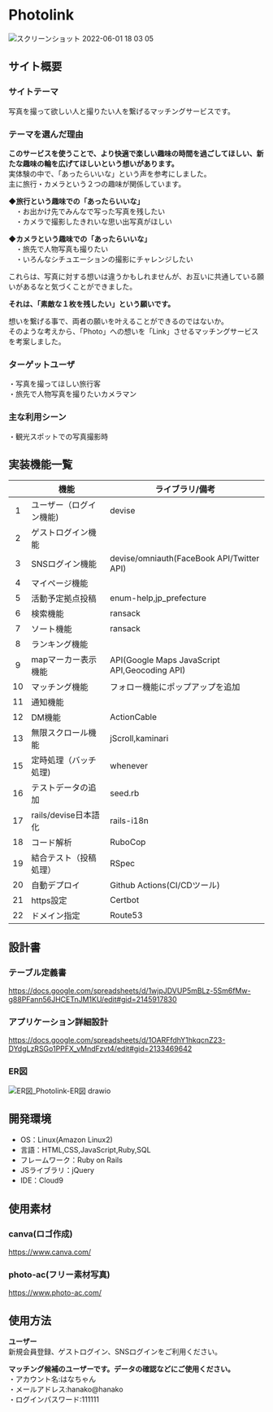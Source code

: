 # Photolink
![スクリーンショット 2022-06-01 18 03 05](https://user-images.githubusercontent.com/80334879/171368451-a666c433-9772-48b5-85d9-414cd906ebc6.png)
## サイト概要
### サイトテーマ
写真を撮って欲しい人と撮りたい人を繋げるマッチングサービスです。

### テーマを選んだ理由
**このサービスを使うことで、より快適で楽しい趣味の時間を過ごしてほしい、新たな趣味の輪を広げてほしいという想いがあります。**   
実体験の中で、「あったらいいな」という声を参考にしました。  
主に旅行・カメラという２つの趣味が関係しています。   

**◆旅行という趣味での「あったらいいな」**</br>
　・お出かけ先でみんなで写った写真を残したい </br>
　・カメラで撮影したきれいな思い出写真がほしい </br>
 
**◆カメラという趣味での「あったらいいな」** </br>
　・旅先で人物写真も撮りたい </br>
　・いろんなシチュエーションの撮影にチャレンジしたい </br>
 
これらは、写真に対する想いは違うかもしれませんが、お互いに共通している願いがあるなと気づくことができました。 
 
**それは、「素敵な１枚を残したい」という願いです。**
 
想いを繋げる事で、両者の願いを叶えることができるのではないか。  
そのような考えから、「Photo」への想いを「Link」させるマッチングサービスを考案しました。 


### ターゲットユーザ
・写真を撮ってほしい旅行客</br>
・旅先で人物写真を撮りたいカメラマン

### 主な利用シーン
・観光スポットでの写真撮影時</br>

## 実装機能一覧  
|    | 機能 | ライブラリ/備考 |  
:--:| ------------ | ----------- |    
1 | ユーザー（ログイン機能) | devise    
2 | ゲストログイン機能 |   
3 | SNSログイン機能 | devise/omniauth(FaceBook API/Twitter API)    
4 | マイページ機能 |   
5 | 活動予定拠点投稿 | enum-help,jp_prefecture    
6 | 検索機能 | ransack    
7 | ソート機能 | ransack   
8 | ランキング機能 |    
9 | mapマーカー表示機能 | API(Google Maps JavaScript API,Geocoding API)       
10 | マッチング機能 | フォロー機能にポップアップを追加    
11 | 通知機能 |   
12 | DM機能 | ActionCable    
13 | 無限スクロール機能 | jScroll,kaminari     
15 | 定時処理（バッチ処理) | whenever  
16 | テストデータの追加 | seed.rb  
17 | rails/devise日本語化 | rails-i18n
18 | コード解析 | RuboCop  
19 | 結合テスト（投稿処理） | RSpec    
20 | 自動デプロイ | Github Actions(CI/CDツール)  
21 | https設定 | Certbot  
22 | ドメイン指定 | Route53    



## 設計書
### テーブル定義書
https://docs.google.com/spreadsheets/d/1wjpJDVUP5mBLz-5Sm6fMw-g88PFann56JHCETnJM1KU/edit#gid=2145917830

### アプリケーション詳細設計
https://docs.google.com/spreadsheets/d/1OARFfdhY1hkqcnZ23-DYdgLzRSGo1PPFX_vMndFzvt4/edit#gid=2133469642

### ER図
![ER図_Photolink-ER図 drawio](https://user-images.githubusercontent.com/80334879/171387613-f34b1ffe-60d4-46f6-ab42-3c820a0fed3e.png)




## 開発環境
- OS：Linux(Amazon Linux2)
- 言語：HTML,CSS,JavaScript,Ruby,SQL
- フレームワーク：Ruby on Rails
- JSライブラリ：jQuery
- IDE：Cloud9

## 使用素材
### canva(ロゴ作成)
https://www.canva.com/

### photo-ac(フリー素材写真)
https://www.photo-ac.com/

## 使用方法  
**ユーザー**  
新規会員登録、ゲストログイン、SNSログインをご利用ください。  

**マッチング候補のユーザーです。データの確認などにご使用ください。**  
・アカウント名:はなちゃん  
・メールアドレス:hanako@hanako  
・ログインパスワード:111111  
